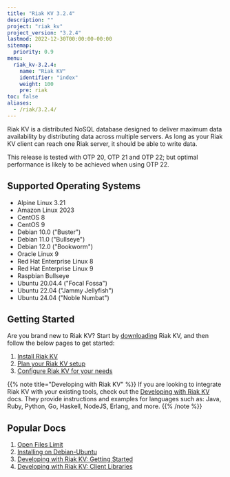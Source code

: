 ```yaml
---
title: "Riak KV 3.2.4"
description: ""
project: "riak_kv"
project_version: "3.2.4"
lastmod: 2022-12-30T00:00:00-00:00
sitemap:
  priority: 0.9
menu:
  riak_kv-3.2.4:
    name: "Riak KV"
    identifier: "index"
    weight: 100
    pre: riak
toc: false
aliases:
  - /riak/3.2.4/
---
```


[aboutenterprise]: https://www.tiot.jp/en/about-us/contact-us/
[config index]: {{<baseurl>}}riak/kv/3.2.4/configuring
[downloads]: {{<baseurl>}}riak/kv/3.2.4/downloads/
[install index]: {{<baseurl>}}riak/kv/3.2.4/setup/installing/
[plan index]: {{<baseurl>}}riak/kv/3.2.4/setup/planning
[perf open files]: {{<baseurl>}}riak/kv/3.2.4/using/performance/open-files-limit
[install debian & ubuntu]: {{<baseurl>}}riak/kv/3.2.4/setup/installing/debian-ubuntu
[getting started]: {{<baseurl>}}riak/kv/3.2.4/developing/getting-started
[dev client libraries]: {{<baseurl>}}riak/kv/3.2.4/developing/client-libraries

Riak KV is a distributed NoSQL database designed to deliver maximum data availability by distributing data across multiple servers. As long as your Riak KV client can reach one Riak server, it should be able to write data.

This release is tested with OTP 20, OTP 21 and OTP 22; but optimal performance is likely to be achieved when using OTP 22.

## Supported Operating Systems

- Alpine Linux 3.21
- Amazon Linux 2023
- CentOS 8
- CentOS 9
- Debian 10.0 ("Buster")
- Debian 11.0 ("Bullseye")
- Debian 12.0 ("Bookworm")
- Oracle Linux 9
- Red Hat Enterprise Linux 8
- Red Hat Enterprise Linux 9
- Raspbian Bullseye
- Ubuntu 20.04.4 ("Focal Fossa")
- Ubuntu 22.04 ("Jammy Jellyfish")
- Ubuntu 24.04 ("Noble Numbat")

## Getting Started

Are you brand new to Riak KV? Start by [downloading][downloads] Riak KV, and then follow the below pages to get started:

1. [Install Riak KV][install index]
2. [Plan your Riak KV setup][plan index]
3. [Configure Riak KV for your needs][config index]

{{% note title="Developing with Riak KV" %}}
If you are looking to integrate Riak KV with your existing tools, check out the [Developing with Riak KV]({{<baseurl>}}riak/kv/3.2.4/developing) docs. They provide instructions and examples for languages such as: Java, Ruby, Python, Go, Haskell, NodeJS, Erlang, and more.
{{% /note %}}

## Popular Docs

1. [Open Files Limit][perf open files]
2. [Installing on Debian-Ubuntu][install debian & ubuntu]
3. [Developing with Riak KV: Getting Started][getting started]
4. [Developing with Riak KV: Client Libraries][dev client libraries]

